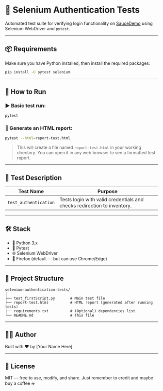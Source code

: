 # 🔐 Selenium Authentication Tests

Automated test suite for verifying login functionality on [SauceDemo](https://www.saucedemo.com) using Selenium WebDriver and `pytest`.

---

## 📦 Requirements

Make sure you have Python installed, then install the required packages:

```bash
pip install -U pytest selenium
```

---

## 🚀 How to Run

### ▶️ Basic test run:

```bash
pytest
```

### 📝 Generate an HTML report:

```bash
pytest --html=report-test.html
```

> This will create a file named `report-test.html` in your working directory. You can open it in any web browser to see a formatted test report.

---

## 🧪 Test Description

| Test Name             | Purpose                                                                 |
|-----------------------|-------------------------------------------------------------------------|
| `test_authentication` | Tests login with valid credentials and checks redirection to inventory. |

---

## 🛠️ Stack

- 🐍 Python 3.x  
- 🧪 Pytest  
- 🌐 Selenium WebDriver  
- 🦊 Firefox (default — but can use Chrome/Edge)

---

## 📁 Project Structure

```
selenium-authentication-tests/
│
├── test_firstScript.py       # Main test file
├── report-test.html          # HTML report (generated after running tests)
├── requirements.txt          # (Optional) dependencies list
└── README.md                 # This file
```

---

## 👩‍💻 Author

Built with ❤️ by [Your Name Here]

---

## 📜 License

MIT — free to use, modify, and share. Just remember to credit and maybe buy a coffee ☕
